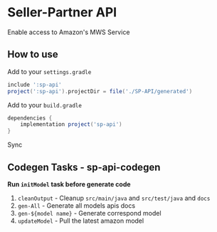 # Seller-Partner API
Enable access to Amazon's MWS Service
## How to use
Add to your `settings.gradle`
```groovy
include ':sp-api'
project(':sp-api').projectDir = file('./SP-API/generated')
```
Add to your `build.gradle`
```groovy
dependencies {
    implementation project('sp-api')
}
```
Sync
## Codegen Tasks - sp-api-codegen
**Run `initModel` task before generate code**
1. `cleanOutput` - Cleanup `src/main/java` and `src/test/java` and `docs`
2. `gen-All` - Generate all models apis docs
3. `gen-${model name}` - Generate correspond model
4. `updateModel` - Pull the latest amazon model